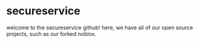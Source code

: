 # secureservice

welcome to the secureservice github! here, we have all of our open source projects, such as our forked noblox.
